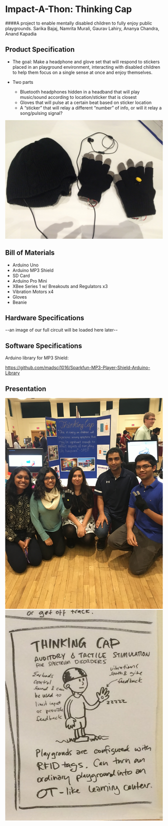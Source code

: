 # Impact-A-Thon: Thinking Cap
####A project to enable mentally disabled children to fully enjoy public playgrounds.
Sarika Bajaj, Namrita Murali, Gaurav Lahiry, Ananya Chandra, Anand Kapadia

## Product Specification

* The goal: Make a headphone and glove set that will respond to stickers placed in an playground environment, interacting with disabled children to help them focus on a single sense at once and enjoy themselves.

* Two parts
  * Bluetooth headphones hidden in a headband that will play music/sound according to location/sticker that is closest
  * Gloves that will pulse at a certain beat based on sticker location
  * A “sticker” that will relay a different “number” of info, or will it relay a song/pulsing signal?


![alt text](IMG_2897.JPG)

## Bill of Materials
* Arduino Uno
* Arduino MP3 Shield
* SD Card
* Arduino Pro Mini
* XBee Series 1 w/ Breakouts and Regulators x3
* Vibration Motors x4
* Gloves
* Beanie

## Hardware Specifications
--an image of our full circuit will be loaded here later--

## Software Specifications
Arduino library for MP3 Shield:

https://github.com/madsci1016/Sparkfun-MP3-Player-Shield-Arduino-Library

## Presentation 
![alt text](IMG_2908.jpg)
![alt text](IMG_2899.jpg)
